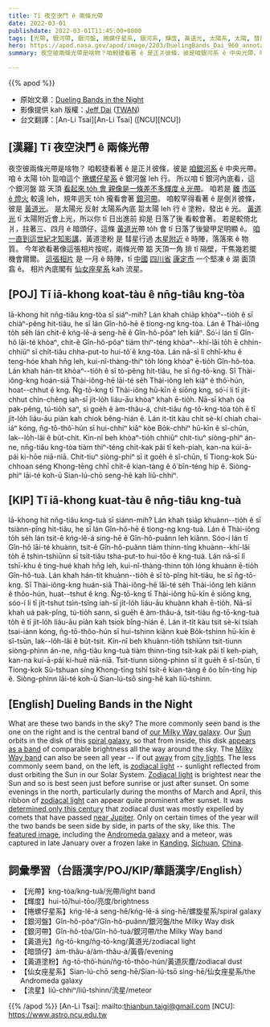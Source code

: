 ```yaml
---
title: Tī 夜空決鬥 ê 兩條光帶
date: 2022-03-01
publishdate: 2022-03-01T11:45:00+0800
tags: [光帶, 銀河帶, 銀河盤, 捲螺仔星系, 銀河系, 輝度, 黃道光, 太陽系, 太陽, 彗星, 黃道塗粉, 黃道光帶, 木星, 仙女座星系, 流星]
hero: https://apod.nasa.gov/apod/image/2203/DuelingBands_Dai_960_annotated.jpg
summary: 夜空彼兩條光帶是啥物？咱較捷看著 ê 是正爿彼條，彼是咱銀河系 ê 中央光帶。咱較罕得看著 ê 是倒爿彼條，彼是黃道光。

---
```


{{% apod %}}

- 原始文章：[Dueling Bands in the Night](https://apod.nasa.gov/apod/ap220301.html)
- 影像提供 kah 版權：[Jeff Dai](http://www.twanight.org/Dai) ([TWAN](http://www.twanight.org/))
- 台文翻譯：[An-Li Tsai][An-Li Tsai] ([NCU][NCU])

## [漢羅] Tī 夜空決鬥 ê 兩條光帶
夜空彼兩條光帶是啥物？
咱較捷看著 ê 是正爿彼條，彼是 [咱銀河系][our Milky Way galaxy] ê 中央光帶。
咱 ê 太陽 to̍h 踅咱這个 [捲螺仔星系][spiral galaxy] ê 銀河盤 leh 行。
所以咱 tī 銀河內底看，這个銀河盤 踮 天頂 [看起來 to̍h 會 親像是一條差不多輝度 ê 光帶][appears as a band]。
咱若是 [離][away] [市區 ê 燈火][city lights t] 較遠 leh，規年迵天 to̍h 攏看會著 [銀河帶][Milky Way band]。
咱較罕得看著 ê 是倒爿彼條，彼是 [黃道光][zodiacal light 1]。
是太陽光 反射 太陽系內底 踅太陽 leh 行 ê 塗粉，發出 ê 光。
[黃道光][Zodiacal light] tī 太陽附近會上光，所以你 tī 日出進前 抑是 日落了後 看較會著。
若是較倚北爿，拄著三、四月 ê 暗頭仔，這條 [黃道光][zodiacal light 2]帶 to̍h 會 tī 日落了後變甲足明顯 ê。
[咱一直到這世紀才知影講][determined only this century]，黃道塗粉 是 彗星行過 [木星附近][near Jupiter] ê 時陣，落落來 ê 物質。
今年欲看著像這張相片按呢，兩條光帶 踮 天頂一角 排 tī 隔壁，干焦幾若擺機會爾爾。
[這張相片][featured image] 是 一月 ê 時陣，tī [中國][China] [四川省][Sichuan] [康定市][Kanding] 一个堅凍 ê 湖 面頂 翕 ê。
相片內底閣有 [仙女座星系][Andromeda galaxy t] kah 流星。


## [POJ] Tī iā-khong koat-tàu ê nn̄g-tiâu kng-tòa
Iā-khong hit nn̄g-tiâu kng-tòa sī siáⁿ-mih?
Lán khah chia̍p khòaⁿ--tio̍h ê sī chiàⁿ-pêng hit-tiâu, he sī lán Gîn-hô-hē ê tiong-ng kng-tòa.
Lán ê Thài-iông to̍h se̍h lán chit-ê kńg-lê-á seng-hē ê Gîn-hô-pôaⁿ leh kiâⁿ.
Só͘-í lán tī Gîn-hô lāi-té khòaⁿ, chit-ê Gîn-hô-pôaⁿ tiám thiⁿ-téng khòaⁿ--khí-lâi to̍h ē chhin-chhiūⁿ sī chi̍t-tiâu chha-put-to hui-tō͘ ê kng-tòa.
Lán nā-sī lî chhī-khu ê teng-hóe khah hn̄g leh, kui-nî-thàng-thiⁿ to̍h lóng khòaⁿ ē-tio̍h Gîn-hô-tòa.
Lán khah hán-tit khòaⁿ--tio̍h ê sī tò-pêng hit-tiâu, he sī n̂g-tō-kng.
Sī Thài-iông-kng hoán-siā Thài-iông-hē lāi-té se̍h Thài-iông leh kiâⁿ ê thô͘-hún, hoat--chhut ê kng.
N̂g-tō-kng tī Thài-iông hū-kīn ē siōng kng, só͘-í lí tī ji̍t-chhut chìn-chêng iah-sī ji̍t-lo̍h liáu-āu khòaⁿ khah ē-tio̍h.
Nā-sī khah óa pak-pêng, tú-tio̍h saⁿ, sì goe̍h ê àm-thâu-á, chit-tiâu n̂g-tō-kng-tòa to̍h ē tī ji̍t-lo̍h liáu-āu piàn kah chiok bêng-hián ê.
Lán it-ti̍t kàu chit sè-kí chiah chai-iáⁿ kóng, n̂g-tō-thô͘-hún sī hui-chhiⁿ kiâⁿ kòe Bo̍k-chhiⁿ hū-kīn ê sî-chūn, lak--lo̍h-lâi ê bu̍t-chit.
Kin-nî beh khòaⁿ-tio̍h chhiūⁿ chit-tiuⁿ siòng-phìⁿ án-ne, nn̄g-tiâu kng-tòa tiàm thiⁿ-téng chi̍t-kak pâi tī keh-piah, kan-na kúi-ā-pái ki-hōe niā-niā.
Chit-tiuⁿ siòng-phìⁿ sī it goe̍h ê sî-chūn, tī Tiong-kok Sù-chhoan séng Khong-tēng chhī chi̍t-ê kian-tàng ê ô͘ bīn-téng hip ê.
Siòng-phìⁿ lāi-té koh-ū Sian-lú-chō seng-hē kah liû-chhiⁿ.

## [KIP] Tī iā-khong kuat-tàu ê nn̄g-tiâu kng-tuà
Iā-khong hit nn̄g-tiâu kng-tuà sī siánn-mih?
Lán khah tsia̍p khuànn--tio̍h ê sī tsiànn-pîng hit-tiâu, he sī lán Gîn-hô-hē ê tiong-ng kng-tuà.
Lán ê Thài-iông to̍h se̍h lán tsit-ê kńg-lê-á sing-hē ê Gîn-hô-puânn leh kiânn.
Sóo-í lán tī Gîn-hô lāi-té khuànn, tsit-ê Gîn-hô-puânn tiám thinn-tíng khuànn--khí-lâi to̍h ē tshin-tshiūnn sī tsi̍t-tiâu tsha-put-to hui-tōo ê kng-tuà.
Lán nā-sī lî tshī-khu ê ting-hué khah hn̄g leh, kui-nî-thàng-thinn to̍h lóng khuànn ē-tio̍h Gîn-hô-tuà.
Lán khah hán-tit khuànn--tio̍h ê sī tò-pîng hit-tiâu, he sī n̂g-tō-kng.
Sī Thài-iông-kng huán-siā Thài-iông-hē lāi-té se̍h Thài-iông leh kiânn ê thôo-hún, huat--tshut ê kng.
N̂g-tō-kng tī Thài-iông hū-kīn ē siōng kng, sóo-í lí tī ji̍t-tshut tsìn-tsîng iah-sī ji̍t-lo̍h liáu-āu khuànn khah ē-tio̍h.
Nā-sī khah uá pak-pîng, tú-tio̍h sann, sì gue̍h ê àm-thâu-á, tsit-tiâu n̂g-tō-kng-tuà to̍h ē tī ji̍t-lo̍h liáu-āu piàn kah tsiok bîng-hián ê.
Lán it-ti̍t kàu tsit sè-kí tsiah tsai-iánn kóng, n̂g-tō-thôo-hún sī hui-tshinn kiânn kuè Bo̍k-tshinn hū-kīn ê sî-tsūn, lak--lo̍h-lâi ê bu̍t-tsit.
Kin-nî beh khuànn-tio̍h tshiūnn tsit-tiunn siòng-phìnn án-ne, nn̄g-tiâu kng-tuà tiàm thinn-tíng tsi̍t-kak pâi tī keh-piah, kan-na kuí-ā-pái ki-huē niā-niā.
Tsit-tiunn siòng-phìnn sī it gue̍h ê sî-tsūn, tī Tiong-kok Sù-tshuan síng Khong-tīng tshī tsi̍t-ê kian-tàng ê ôo bīn-tíng hip ê.
Siòng-phìnn lāi-té koh-ū Sian-lú-tsō sing-hē kah liû-tshinn.

## [English] Dueling Bands in the Night
What are these two bands in the sky?
The more commonly seen band is the one on the right and is the central band of [our Milky Way galaxy][our Milky Way galaxy].
Our [Sun][Sun] orbits in the disk of this [spiral galaxy][spiral galaxy], so that from inside, this disk [appears as a band][appears as a band] of comparable brightness all the way around the sky.
The [Milky Way band][Milky Way band] can also be seen all year -- if out [away][away] from [city lights][city lights e].
The less commonly seem band, on the left, is [zodiacal light][zodiacal light 1] -- sunlight reflected from dust orbiting the Sun in our Solar System.
[Zodiacal light][Zodiacal light] is brightest near the Sun and so is best seen just before sunrise or just after sunset.
On some evenings in the north, particularly during the months of March and April, this ribbon of [zodiacal light][zodiacal light 2] can appear quite prominent after sunset.
It was [determined only this century][determined only this century] that zodiacal dust was mostly expelled by comets that have passed [near Jupiter][near Jupiter].
Only on certain times of the year will the two bands be seen side by side, in parts of the sky, like this.
The [featured image][featured image], including the [Andromeda galaxy][Andromeda galaxy e] and a meteor, was captured in late January over a frozen lake in [Kanding][Kanding], [Sichuan][Sichuan], [China][China].

## 詞彙學習（台語漢字/POJ/KIP/華語漢字/English）
- 【光帶】kng-tòa/kng-tuà/光帶/light band
- 【輝度】hui-tō͘/hui-tōo/亮度/brightness
- 【捲螺仔星系】kńg-lê-á seng-hē/kńg-lê-á sing-hē/螺旋星系/spiral galaxy
- 【銀河盤】Gîn-hô-pôaⁿ/Gîn-hô-puânn/銀河盤/the Milky Way disk
- 【銀河帶】Gîn-hô-tòa/Gîn-hô-tuà/銀河帶/the Milky Way band
- 【黃道光】n̂g-tō-kng/n̂g-tō-kng/黃道光/zodiacal light
- 【暗頭仔】àm-thâu-á/àm-thâu-á/黃昏/evening
- 【黃道塗粉】n̂g-tō-thô͘-hún/n̂g-tō-thôo-hún/黃道灰塵/zodiacal dust
- 【仙女座星系】Sian-lú-chō seng-hē/Sian-lú-tsō sing-hē/仙女座星系/the Andromeda galaxy
- 【流星】liû-chhiⁿ/liû-tshinn/流星/meteor

{{% /apod %}}
[An-Li Tsai]: mailto:thianbun.taigi@gmail.com
[NCU]: https://www.astro.ncu.edu.tw


[our Milky Way galaxy]:https://imagine.gsfc.nasa.gov/science/objects/milkyway1.html
[Sun]:https://solarsystem.nasa.gov/solar-system/sun/overview/
[spiral galaxy]:https://apod.nasa.gov/apod/ap170917.html
[appears as a band]:https://apod.nasa.gov/apod/ap170328.html
[Milky Way band]:https://apod.nasa.gov/apod/ap110710.html
[away]:https://petapixel.com/2017/02/09/light-pollution-changes-view-orion-constellation/
[city lights e]:https://apod.nasa.gov/apod/ap200408.html
[city lights t]:https://apod.tw/daily/20200408/
[zodiacal light 1]:https://en.wikipedia.org/wiki/Zodiacal_light
[Zodiacal light]:https://apod.nasa.gov/apod/ap070925.html
[zodiacal light 2]:https://apod.nasa.gov/apod/ap040825.html
[determined only this century]:https://ui.adsabs.harvard.edu/abs/2010ApJ...713..816N/abstract
[near Jupiter]:https://apod.nasa.gov/apod/ap180226.html
[featured image]:https://twanight.org/gallery/dueling-lights/
[Andromeda galaxy e]:https://apod.nasa.gov/apod/ap220119.html
[Andromeda galaxy t]:https://apod.tw/daily/20220119/
[Kanding]:https://youtu.be/l0K7t1VcMtU
[Sichuan]:https://en.wikipedia.org/wiki/Sichuan
[China]:https://en.wikipedia.org/wiki/China
